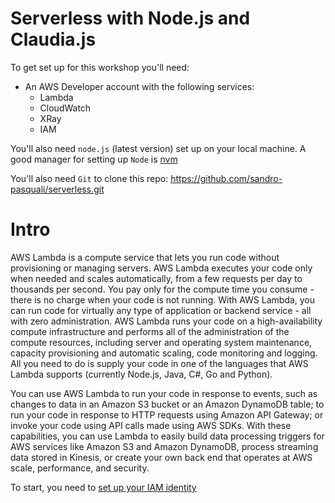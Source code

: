 
# Serverless with Node.js and Claudia.js

To get set up for this workshop you'll need:

- An AWS Developer account with the following services:
	- Lambda
	- CloudWatch
	- XRay
	- IAM

You'll also need `node.js` (latest version) set up on your local machine. A good manager for setting up `Node` is [nvm](https://github.com/creationix/nvm)

You'll also need `Git` to clone this repo: https://github.com/sandro-pasquali/serverless.git

# Intro

AWS Lambda is a compute service that lets you run code without provisioning or managing servers. AWS Lambda executes your code only when needed and scales automatically, from a few requests per day to thousands per second. You pay only for the compute time you consume - there is no charge when your code is not running. With AWS Lambda, you can run code for virtually any type of application or backend service - all with zero administration. AWS Lambda runs your code on a high-availability compute infrastructure and performs all of the administration of the compute resources, including server and operating system maintenance, capacity provisioning and automatic scaling, code monitoring and logging. All you need to do is supply your code in one of the languages that AWS Lambda supports (currently Node.js, Java, C#, Go and Python).

You can use AWS Lambda to run your code in response to events, such as changes to data in an Amazon S3 bucket or an Amazon DynamoDB table; to run your code in response to HTTP requests using Amazon API Gateway; or invoke your code using API calls made using AWS SDKs. With these capabilities, you can use Lambda to easily build data processing triggers for AWS services like Amazon S3 and Amazon DynamoDB, process streaming data stored in Kinesis, or create your own back end that operates at AWS scale, performance, and security.

To start, you need to [set up your IAM identity](./Setting_up_IAM.md)
